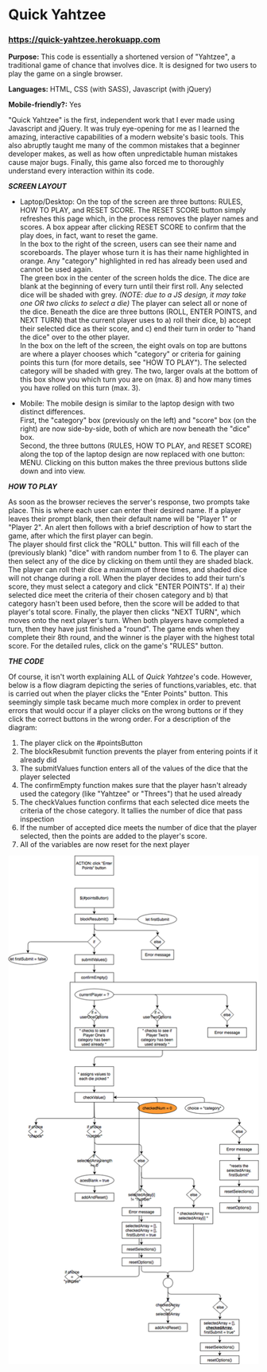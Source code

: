 # Quick Yahtzee
### https://quick-yahtzee.herokuapp.com

**Purpose:** This code is essentially a shortened version of "Yahtzee", a traditional game of chance that involves dice. It is designed for two users to play the game on a single browser.

**Languages:** HTML, CSS (with SASS), Javascript (with jQuery)

**Mobile-friendly?:** Yes

"Quick Yahtzee" is the first, independent work that I ever made using Javascript and jQuery. It was truly eye-opening for me as I learned the amazing, interactive capabilities of a modern website's basic tools. This also abruptly taught me many of the common mistakes that a beginner developer makes, as well as how often unpredictable human mistakes cause major bugs. Finally, this game also forced me to thoroughly understand every interaction within its code. 

***SCREEN LAYOUT***
- Laptop/Desktop: 
On the top of the screen are three buttons: RULES, HOW TO PLAY, and RESET SCORE. The RESET SCORE button simply refreshes this page which, in the process removes the player names and scores. A box appear after clicking RESET SCORE to confirm that the play does, in fact, want to reset the game.</br>
In the box to the right of the screen, users can see their name and scoreboards. The player whose turn it is has their name highlighted in orange. Any "category" highlighted in red has already been used and cannot be used again.</br> 
The green box in the center of the screen holds the dice. The dice are blank at the beginning of every turn until their first roll. Any selected dice will be shaded with grey. *(NOTE: due to a JS design, it may take one OR two clicks to select a die)* The player can select all or none of the dice. Beneath the dice are three buttons (ROLL, ENTER POINTS, and NEXT TURN) that the current player uses to a) roll their dice, b) accept their selected dice as their score, and c) end their turn in order to "hand the dice" over to the other player.</br>
In the box on the left of the screen, the eight ovals on top are buttons are where a player chooses which "category" or criteria for gaining points this turn (for more details, see "HOW TO PLAY"). The selected category will be shaded with grey. The two, larger ovals at the bottom of this box show you which turn you are on (max. 8) and how many times you have rolled on this turn (max. 3).

- Mobile: 
The mobile design is similar to the laptop design with two distinct differences.</br>
First, the "category" box (previously on the left) and "score" box (on the right) are now side-by-side, both of which are now beneath the "dice" box.</br>
Second, the three buttons (RULES, HOW TO PLAY, and RESET SCORE) along the top of the laptop design are now replaced with one button: MENU. Clicking on this button makes the three previous buttons slide down and into view.

***HOW TO PLAY***

As soon as the browser recieves the server's response, two prompts take place. This is where each user can enter their desired name. If a player leaves their prompt blank, then their default name will be "Player 1" or "Player 2". An alert then follows with a brief description of how to start the game, after which the first player can begin.</br>
The player should first click the "ROLL" button. This will fill each of the (previously blank) "dice" with random number from 1 to 6. The player can then select any of the dice by clicking on them until they are shaded black. The player can roll their dice a maximum of three times, and shaded dice will not change during a roll. When the player decides to add their turn's score, they must select a category and click "ENTER POINTS". If a) their selected dice meet the criteria of their chosen category and b) that category hasn't been used before, then the score will be added to that player's total score. Finally, the player then clicks "NEXT TURN", which moves onto the next player's turn. When both players have completed a turn, then they have just finished a "round". The game ends when they complete their 8th round, and the winner is the player with the highest total score. For the detailed rules, click on the game's "RULES" button.

***THE CODE***

Of course, it isn't worth explaining ALL of *Quick Yahtzee*'s code. However, below is a flow diagram depicting the series of functions,variables, etc. that is carried out when the player clicks the "Enter Points" button. This seemingly simple task became much more complex in order to prevent errors that would occur if a player clicks on the wrong buttons or if they click the correct buttons in the wrong order. For a description of the diagram:

1) The player click on the #pointsButton
2) The blockResubmit function prevents the player from entering points if it already did
3) The submitValues function enters all of the values of the dice that the player selected
4) The confirmEmpty function makes sure that the player hasn't already used the category (like "Yahtzee" or "Threes") that he used already
5) The checkValues function confirms that each selected dice meets the criteria of the chose category. It tallies the number of dice that pass inspection
6) If the number of accepted dice meets the number of dice that the player selected, then the points are added to the player's score.
7) All of the variables are now reset for the next player

<img src="views/images/enter_click.png">
